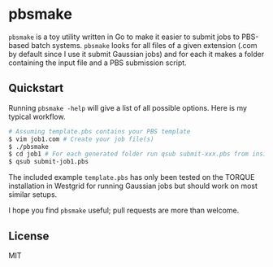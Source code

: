 pbsmake
=======

`pbsmake` is a toy utility written in Go to make it easier to submit jobs to PBS-based batch systems. `pbsmake` looks for all files of a given extension (.com by default since I use it submit Gaussian jobs) and for each it makes a folder containing the input file and a PBS submission script.

Quickstart
----------

Running `pbsmake -help` will give a list of all possible options. Here is my typical workflow.

```sh
# Assuming template.pbs contains your PBS template
$ vim job1.com # Create your job file(s)
$ ./pbsmake
$ cd job1 # For each generated folder run qsub submit-xxx.pbs from inside that folder.
$ qsub submit-job1.pbs
```

The included example `template.pbs` has only been tested on the TORQUE installation in Westgrid for running Gaussian jobs but should work on most similar setups.

I hope you find `pbsmake` useful; pull requests are more than welcome.

License
-------

MIT
